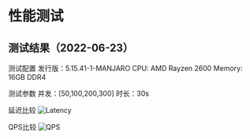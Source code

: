 # 性能测试

## 测试结果（2022-06-23）

测试配置
发行版：5.15.41-1-MANJARO
CPU: AMD Rayzen 2600
Memory: 16GB DDR4

测试参数
并发：[50,100,200,300]
时长：30s

延迟比较
![Latency](/assets/images/2022-06-23-latency.jpg "Latency")

QPS比较
![QPS](/assets/images/2022-06-23-qps.jpg "QPS")
